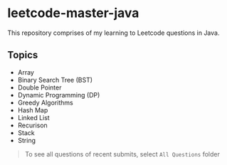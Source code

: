 # leetcode-master-java

This repository comprises of my learning to Leetcode questions in Java.

## Topics
- Array
- Binary Search Tree (BST)
- Double Pointer
- Dynamic Programming (DP)
- Greedy Algorithms
- Hash Map
- Linked List
- Recurison
- Stack
- String

> To see all questions of recent submits, select `All Questions` folder